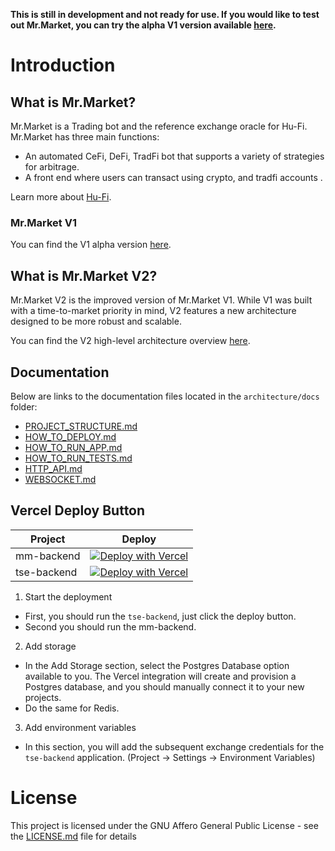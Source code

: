 **This is still in development and not ready for use. If you would like to test out Mr.Market, you can try the alpha V1 version available [here](https://github.com/Hu-Fi/Mr.Market/tree/main).**

# Introduction

## What is Mr.Market?

Mr.Market is a Trading bot and the reference exchange oracle for Hu-Fi. Mr.Market has three main functions:

- An automated CeFi, DeFi, TradFi  bot that supports a variety of strategies for arbitrage.
- A front end where users can transact using crypto, and tradfi accounts .

Learn more about [Hu-Fi](https://github.com/hu-fi).

### Mr.Market V1

You can find the V1 alpha version [here](https://github.com/Hu-Fi/Mr.Market/tree/main).

## What is Mr.Market V2?

Mr.Market V2 is the improved version of Mr.Market V1. While V1 was built with a time-to-market priority in mind, V2 features a new architecture designed to be more robust and scalable.

You can find the V2 high-level architecture overview [here](./MrMarket%20-%20V2%20architecture.md).

## Documentation

Below are links to the documentation files located in the `architecture/docs` folder:

- [PROJECT_STRUCTURE.md](architecture/docs/PROJECT_STRUCTURE.md)
- [HOW_TO_DEPLOY.md](architecture/docs/HOW_TO_DEPLOY.md)
- [HOW_TO_RUN_APP.md](architecture/docs/HOW_TO_RUN_APP.md)
- [HOW_TO_RUN_TESTS.md](architecture/docs/HOW_TO_RUN_TESTS.md)
- [HTTP_API.md](architecture/docs/HTTP_API.md)
- [WEBSOCKET.md](architecture/docs/WEBSOCKET.md)

## Vercel Deploy Button

| Project     | Deploy                                                                                                                                                                                                                                                                                                                                                                  |
|-------------|-------------------------------------------------------------------------------------------------------------------------------------------------------------------------------------------------------------------------------------------------------------------------------------------------------------------------------------------------------------------------|
| mm-backend  | [![Deploy with Vercel](https://vercel.com/button)](https://vercel.com/new/clone?repository-url=https%3A%2F%2Fgithub.com%2FHu-Fi%2FMr.Market-V2%2Ftree%2Fmain%2Fpackages%2Fmm-backend&env=CRON_SECRET,TRADING_STRATEGY_EXECUTION_API,ADMIN_PASSWORD,MIXIN_APP_ID,MIXIN_SESSION_ID,MIXIN_SERVER_PUBLIC_KEY,MIXIN_SESSION_PRIVATE_KEY,MIXIN_SPEND_PRIVATE_KEY,MIXIN_OAUTH_SECRET) |
| tse-backend | [![Deploy with Vercel](https://vercel.com/button)](https://vercel.com/new/clone?repository-url=https%3A%2F%2Fgithub.com%2FHu-Fi%2FMr.Market-V2%2Ftree%2Fmain%2Fpackages%2Ftse-backend&env=CRON_SECRET,EXCHANGE_BYBIT_API,EXCHANGE_BYBIT_SECRET)                                                                                                                              |

1. Start the deployment
- First, you should run the `tse-backend`, just click the deploy button.
- Second you should run the mm-backend.
2. Add storage
- In the Add Storage section, select the Postgres Database option available to you. The Vercel integration will create and provision a Postgres database, and you should manually connect it to your new projects.
- Do the same for Redis.
3. Add environment variables
- In this section, you will add the subsequent exchange credentials for the `tse-backend` application. (Project -> Settings -> Environment Variables)

# License

This project is licensed under the GNU Affero General Public License - see the [LICENSE.md](./LICENSE) file for details
